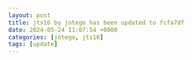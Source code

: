```yaml
---
layout: post
title: jts16 by jotego has been updated to fcfa7df
date: 2024-05-24 11:07:54 +0000
categories: [jotego, jts16]
tags: [update]
---
```


